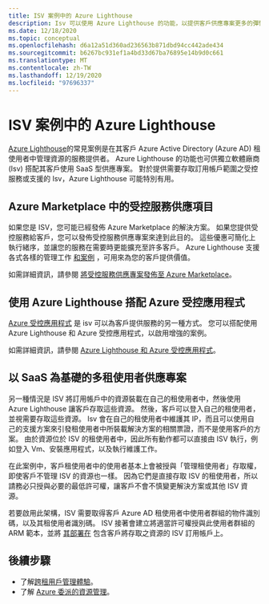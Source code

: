 ```yaml
---
title: ISV 案例中的 Azure Lighthouse
description: Isv 可以使用 Azure Lighthouse 的功能，以提供客戶供應專案更多的彈性。
ms.date: 12/18/2020
ms.topic: conceptual
ms.openlocfilehash: d6a12a51d360ad236563b871dbd94cc442ade434
ms.sourcegitcommit: b6267bc931ef1a4bd33d67ba76895e14b9d0c661
ms.translationtype: MT
ms.contentlocale: zh-TW
ms.lasthandoff: 12/19/2020
ms.locfileid: "97696337"
---
```

# <a name="azure-lighthouse-in-isv-scenarios"></a>ISV 案例中的 Azure Lighthouse

[Azure Lighthouse](../overview.md)的常見案例是在其客戶 Azure Active Directory (Azure AD) 租使用者中管理資源的服務提供者。 Azure Lighthouse 的功能也可供獨立軟體廠商 (Isv) 搭配其客戶使用 SaaS 型供應專案。 對於提供需要存取訂用帳戶範圍之受控服務或支援的 Isv，Azure Lighthouse 可能特別有用。

## <a name="managed-service-offers-in-azure-marketplace"></a>Azure Marketplace 中的受控服務供應項目

如果您是 ISV，您可能已經發佈 Azure Marketplace 的解決方案。 如果您提供受控服務給客戶，您可以發佈受控服務供應專案來達到此目的。 這些優惠可簡化上執行緒序，並讓您的服務在需要時更能擴充至許多客戶。 Azure Lighthouse 支援各式各樣的管理工作 [和案例](cross-tenant-management-experience.md#enhanced-services-and-scenarios) ，可用來為您的客戶提供價值。

如需詳細資訊，請參閱 [將受控服務供應專案發佈至 Azure Marketplace](../how-to/publish-managed-services-offers.md)。

## <a name="using-azure-lighthouse-with-azure-managed-applications"></a>使用 Azure Lighthouse 搭配 Azure 受控應用程式

[Azure 受控應用程式](../../azure-resource-manager/managed-applications/overview.md) 是 isv 可以為客戶提供服務的另一種方式。 您可以搭配使用 Azure Lighthouse 和 Azure 受控應用程式，以啟用增強的案例。

如需詳細資訊，請參閱 [Azure Lighthouse 和 Azure 受控應用程式](managed-applications.md)。

## <a name="saas-based-multi-tenant-offerings"></a>以 SaaS 為基礎的多租使用者供應專案

另一種情況是 ISV 將訂用帳戶中的資源裝載在自己的租使用者中，然後使用 Azure Lighthouse 讓客戶存取這些資源。 然後，客戶可以登入自己的租使用者，並視需要存取這些資源。 Isv 會在自己的租使用者中維護其 IP，而且可以使用自己的支援方案來引發租使用者中所裝載解決方案的相關票證，而不是使用客戶的方案。 由於資源位於 ISV 的租使用者中，因此所有動作都可以直接由 ISV 執行，例如登入 Vm、安裝應用程式，以及執行維護工作。

在此案例中，客戶租使用者中的使用者基本上會被授與「管理租使用者」存取權，即使客戶不管理 ISV 的資源也一樣。 因為它們是直接存取 ISV 的租使用者，所以請務必只授與必要的最低許可權，讓客戶不會不慎變更解決方案或其他 ISV 資源。

若要啟用此架構，ISV 需要取得客戶 Azure AD 租使用者中使用者群組的物件識別碼，以及其租使用者識別碼。 ISV 接著會建立將適當許可權授與此使用者群組的 ARM 範本，並將 [其部署在](../how-to/onboard-customer.md) 包含客戶將存取之資源的 ISV 訂用帳戶上。

## <a name="next-steps"></a>後續步驟

- 了解[跨租用戶管理體驗](cross-tenant-management-experience.md)。
- 了解 [Azure 委派的資源管理](azure-delegated-resource-management.md)。